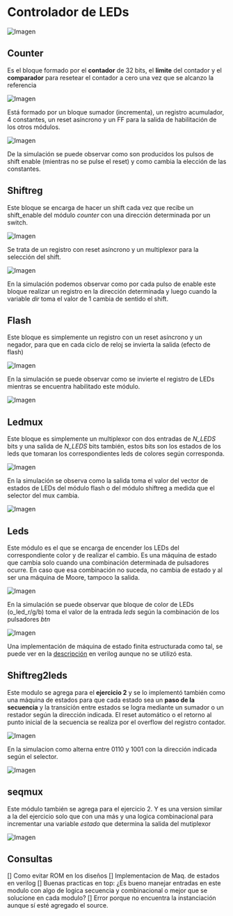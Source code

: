 # Controlador de LEDs 

![Imagen](./img/diagrama_e1.png)


## Counter

Es el bloque formado por el **contador** de 32 bits, el **limite** del contador y el **comparador** para resetear el contador a cero una vez que se alcanzo la referencia

![Imagen](./img/counter.png)

Está formado por  un bloque sumador (incrementa), un registro acumulador, 4 constantes, un reset asíncrono y un FF para la salida de habilitación de los otros módulos. 

![Imagen](./img/tb_counter.png)


De la simulación se puede observar como son producidos los pulsos de shift enable (mientras no se pulse el reset) y como cambia la elección de las constantes. 


## Shiftreg 

Este bloque se encarga de hacer un shift cada vez que recibe un shift_enable del módulo *counter* con una dirección determinada por un switch. 

![Imagen](./img/shiftreg.png)


Se trata de un registro con reset asíncrono y un multiplexor para la selección del shift. 

![Imagen](./img/shift_auto.png)

En la simulación podemos observar como por cada pulso de enable este bloque realizar un registro en la dirección determinada y luego cuando la variable *dir* toma el valor de 1 cambia de sentido el shift. 

## Flash 

Este bloque es simplemente un registro con un reset asíncrono y un negador, para que en cada ciclo de reloj se invierta la salida (efecto de flash) 


![Imagen](./img/flash.png)

En la simulación se puede observar como se invierte el registro de LEDs mientras se encuentra habilitado este módulo. 

![Imagen](./img/flash_tb.png)


## Ledmux

Este bloque es simplemente un multiplexor con dos entradas de *N_LEDS* bits y una salida de *N_LEDS* bits también, estos bits son los estados de los leds que tomaran los correspondientes leds de colores según corresponda. 

![Imagen](./img/ledmux.png)

En la simulación se observa como la salida toma el valor del vector de estados de LEDs del módulo flash o del módulo shiftreg a medida que el selector del mux cambia. 

![Imagen](./img/flash_tb.png)


## Leds 

Este módulo es el que se encarga de encender los LEDs del correspondiente color y de realizar el cambio. Es una máquina de estado que cambia solo cuando una combinación determinada de pulsadores ocurre. En caso que esa combinación no suceda, no cambia de estado y al ser una máquina de Moore, tampoco la salida. 

![Imagen](./img/leds.png)


En la simulación se puede observar que bloque de color de LEDs (o_led_r/g/b) toma el valor de la entrada *leds* según la combinación de los pulsadores *btn* 

![Imagen](./img/tb_leds.png)



Una implementación de máquina de estado finita estructurada como tal, se puede ver en la [descripción](./modulos/FSM_leds) en verilog aunque no se utilizó esta. 

## Shiftreg2leds 

Este modulo se agrega para el **ejercicio 2** y se lo implementó también como una máquina de estados para que cada estado sea un **paso de la secuencia** y la transición entre estados se logra mediante un sumador o un restador según la dirección indicada. El reset automático o el retorno al punto inicial de la secuencia se realiza por el overflow del registro contador. 


![Imagen](./img/shift2led.png)


En la simulacion como alterna entre 0110 y 1001 con la dirección indicada según el selector. 

![Imagen](./img/tb_shiftreg2.png)


## seqmux 

Este módulo también se agrega para el ejercicio 2.  Y es una version similar a la del ejercicio solo que con una más y una logica combinacional para incrementar una variable *estado* que determina la salida del mutiplexor 

![Imagen](./img/seqmux.png)



## Consultas 

[] Como evitar ROM en los diseños 
[] Implementacion de Maq. de estados en verilog 
[] Buenas practicas en top: ¿Es bueno manejar entradas en este modulo con algo de logica secuencia y combinacional o mejor que se solucione en cada modulo? 
[] Error porque no encuentra la instanciación aunque sí esté agregado el source. 


